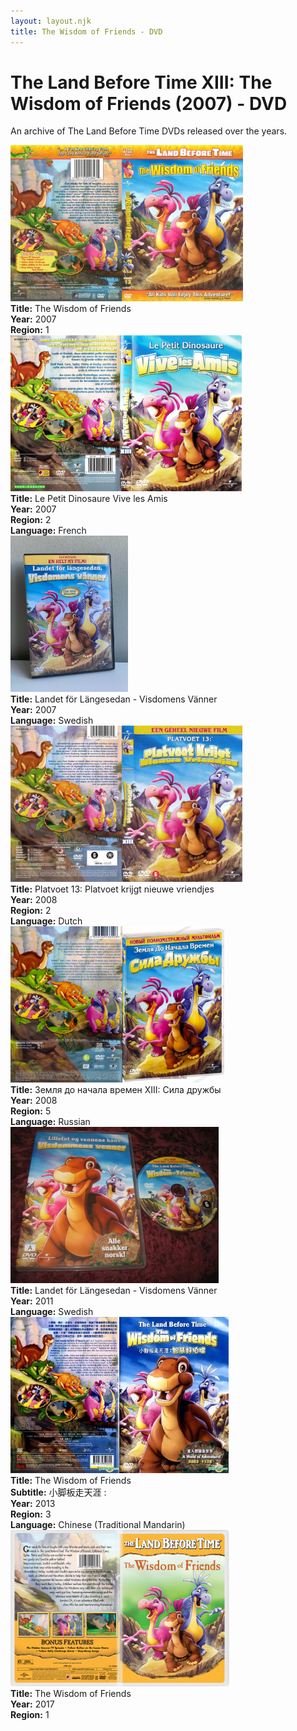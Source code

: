 ```yaml
---
layout: layout.njk
title: The Wisdom of Friends - DVD
---
```


# The Land Before Time XIII: The Wisdom of Friends (2007) - DVD

An archive of The Land Before Time DVDs released over the years.

<div class="table-wrapper">
  <table>
  <div class="item-entry">
  <div class="item-image">
    
  </div>
  <div class="item-details">
    
  </div>
</div>

  <div class="item-entry">
  <div class="item-image">
    <a href="/images/media/dvd/13/wisdomoffriends-2007-r1_orig.jpg" data-lightbox="books" data-title="The Wisdom of Friends">
        <div class="img-box">
          <img src="/images/media/dvd/13/wisdomoffriends-2007-r1_orig.jpg" alt="The Wisdom of Friends" style="height:250px; object-fit:cover;" / loading="lazy">
        </div>
      </a>
  </div>
  <div class="item-details">
    <strong>Title:</strong> The Wisdom of Friends<br/>
      <strong>Year:</strong> 2007<br/>
      <strong>Region:</strong> 1<br/>
  </div>
</div>
<div class="item-entry">
  <div class="item-image">
    <a href="/images/media/dvd/13/le-petit-dinosaure-vol-13-vive-les-amis-11451312052008_orig.jpg" data-lightbox="books" data-title="Le Petit Dinosaure 
Vive les Amis">
        <div class="img-box">
          <img src="/images/media/dvd/13/le-petit-dinosaure-vol-13-vive-les-amis-11451312052008_orig.jpg" alt="Le Petit Dinosaure 
Vive les Amis" style="height:250px; object-fit:cover;" / loading="lazy">
        </div>
      </a>
  </div>
  <div class="item-details">
    <strong>Title:</strong> Le Petit Dinosaure 
Vive les Amis<br/>
      <strong>Year:</strong> 2007<br/>
      <strong>Region:</strong> 2<br/>
      <strong>Language:</strong> French<br/>
  </div>
</div>

<div class="item-entry">
  <div class="item-image">
    <a href="/images/media/dvd/13/lbt13-sv.jpg" data-lightbox="books" data-title="Landet för Längesedan - Visdomens Vänner">
        <div class="img-box">
          <img src="/images/media/dvd/13/lbt13-sv.jpg" alt="Landet för Längesedan - Visdomens Vänner" style="height:250px; object-fit:cover;" / loading="lazy">
        </div>
      </a>
  </div>
  <div class="item-details">
    <strong>Title:</strong> Landet för Längesedan - Visdomens Vänner<br/>
      <strong>Year:</strong> 2007<br/>
      <strong>Language:</strong> Swedish<br/>
  </div>
</div>


<div class="item-entry">
  <div class="item-image">
    <a href="/images/media/dvd/13/platvoet-en-zijn-vriendjes-platvoet-krijgt-nieuwe-vriendjes-dvd-nl_orig.jpg" data-lightbox="books" data-title="Platvoet 13: Platvoet krijgt nieuwe vriendjes">
        <div class="img-box">
          <img src="/images/media/dvd/13/platvoet-en-zijn-vriendjes-platvoet-krijgt-nieuwe-vriendjes-dvd-nl_orig.jpg" alt="Platvoet 13: Platvoet krijgt nieuwe vriendjes" style="height:250px; object-fit:cover;" / loading="lazy">
        </div>
      </a>
  </div>
  <div class="item-details">
    <strong>Title:</strong> Platvoet 13: Platvoet krijgt nieuwe vriendjes<br/>
      <strong>Year:</strong> 2008<br/>
      <strong>Region:</strong> 2<br/>
      <strong>Language:</strong> Dutch<br/>
  </div>
</div>

<div class="item-entry">
  <div class="item-image">
    <a href="/images/media/dvd/13/russianlbt13dvd_orig.jpg" data-lightbox="books" data-title="Земля до начала времен XIII: Сила дружбы">
        <div class="img-box">
          <img src="/images/media/dvd/13/russianlbt13dvd_orig.jpg" alt="Земля до начала времен XIII: Сила дружбы" style="height:250px; object-fit:cover;" / loading="lazy">
        </div>
      </a>
  </div>
  <div class="item-details">
    <strong>Title:</strong> Земля до начала времен XIII: Сила дружбы<br/>
      <strong>Year:</strong> 2008<br/>
      <strong>Region:</strong> 5<br/>
      <strong>Language:</strong> Russian<br/>
  </div>
</div>

  <div class="item-entry">
  <div class="item-image">
    <a href="/images/media/dvd/13/lbt13-sv-2011.jpg" data-lightbox="books" data-title="Landet för Längesedan - Visdomens Vänner">
        <div class="img-box">
          <img src="/images/media/dvd/13/lbt13-sv-2011.jpg" alt="Landet för Längesedan - Visdomens Vänner" style="height:250px; object-fit:cover;" / loading="lazy">
        </div>
      </a>
  </div>
  <div class="item-details">
    <strong>Title:</strong> Landet för Längesedan - Visdomens Vänner<br/>
      <strong>Year:</strong> 2011<br/>
      <strong>Language:</strong> Swedish<br/>
  </div>
</div>


<div class="item-entry">
  <div class="item-image">
    <a href="/images/media/dvd/13/chinese-version-lbt-13-dvd_orig.png" data-lightbox="books" data-title="The Wisdom of Friends">
        <div class="img-box">
          <img src="/images/media/dvd/13/chinese-version-lbt-13-dvd_orig.png" alt="The Wisdom of Friends" style="height:250px; object-fit:cover;" / loading="lazy">
        </div>
      </a>
  </div>
  <div class="item-details">
    <strong>Title:</strong> The Wisdom of Friends<br/>
      <strong>Subtitle:</strong> 小脚板走天涯 :<br/>
      <strong>Year:</strong> 2013<br/>
      <strong>Region:</strong> 3<br/>
      <strong>Language:</strong> Chinese (Traditional Mandarin)<br/>
  </div>
</div>


<div class="item-entry">
  <div class="item-image">
    <a href="/images/media/dvd/13/lbt13-from2017_orig.png" data-lightbox="books" data-title="The Wisdom of Friends">
        <div class="img-box">
          <img src="/images/media/dvd/13/lbt13-from2017_orig.png" alt="The Wisdom of Friends" style="height:250px; object-fit:cover;" / loading="lazy">
        </div>
      </a>
  </div>
  <div class="item-details">
    <strong>Title:</strong> The Wisdom of Friends<br/>
      <strong>Year:</strong> 2017<br/>
      <strong>Region:</strong> 1<br/>
  </div>
</div>


</table>
</div>